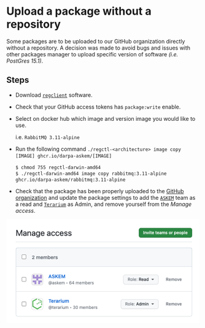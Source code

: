 # Upload a package without a repository

Some packages are to be uploaded to our GitHub organization directly without a repository.
A decision was made to avoid bugs and issues with other packages manager to upload specific version of software _(i.e. PostGres 15.1)_.

## Steps
- Download [`regclient`](https://github.com/regclient/regclient/blob/main/docs/install.md#downloading-binaries) software.
- Check that your GitHub access tokens has `package:write` enable.
- Select on docker hub which image and version image you would like to use. 

    i.e. `RabbitMQ 3.11-alpine`
- Run the following command `./regctl-<architecture> image copy [IMAGE] ghcr.io/darpa-askem/[IMAGE]`

    ```shell
    $ chmod 755 regctl-darwin-amd64 
    $ ./regctl-darwin-amd64 image copy rabbitmq:3.11-alpine ghcr.io/darpa-askem/rabbitmq:3.11-alpine
    ```
- Check that the package has been properly uploaded to the [GitHub organization](https://github.com/orgs/DARPA-ASKEM/packages) and update the package settings to add the [`ASKEM`](https://github.com/orgs/DARPA-ASKEM/teams/askem) team as a read and [`Terarium`](https://github.com/orgs/DARPA-ASKEM/teams/terarium) as Admin, and remove yourself from the _Manage access_. 

![upwr_1.png](images/upwr_1.png)
